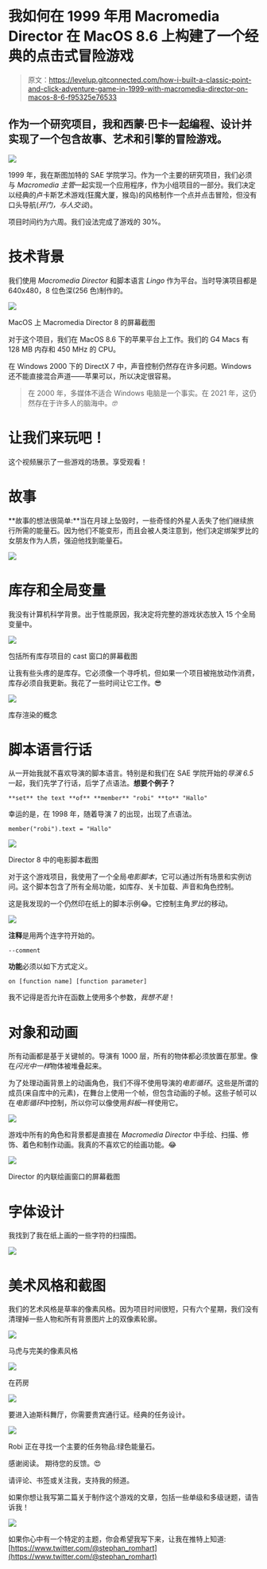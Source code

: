# 我如何在 1999 年用 Macromedia Director 在 MacOS 8.6 上构建了一个经典的点击式冒险游戏

> 原文：<https://levelup.gitconnected.com/how-i-built-a-classic-point-and-click-adventure-game-in-1999-with-macromedia-director-on-macos-8-6-f95325e76533>

## 作为一个研究项目，我和西蒙·巴卡一起编程、设计并实现了一个包含故事、艺术和引擎的冒险游戏。

![](img/2cd362c8f4a4d186d2b2dcf1a2bf88e3.png)

1999 年，我在斯图加特的 SAE 学院学习。作为一个主要的研究项目，我们必须与 *Macromedia 主管*一起实现一个应用程序，作为小组项目的一部分。我们决定以经典的卢卡斯艺术游戏(狂魔大厦，猴岛)的风格制作一个点并点击冒险，但没有口头导航(*开门，与人交谈*)。

项目时间约为六周。我们设法完成了游戏的 30%。

# 技术背景

我们使用 *Macromedia Director* 和脚本语言 *Lingo* 作为平台。当时导演项目都是 640x480，8 位色深(256 色)制作的。

![](img/623e155ea5b4a38ab0819129eb56ceed.png)

MacOS 上 Macromedia Director 8 的屏幕截图

对于这个项目，我们在 MacOS 8.6 下的苹果平台上工作。我们的 G4 Macs 有 128 MB 内存和 450 MHz 的 CPU。

在 Windows 2000 下的 DirectX 7 中，声音控制仍然存在许多问题。Windows 还不能直接混合声道——苹果可以，所以决定很容易。

> 在 2000 年，多媒体不适合 Windows 电脑是一个事实。在 2021 年，这仍然存在于许多人的脑海中。*🤓*

# 让我们来玩吧！

这个视频展示了一些游戏的场景。享受观看！

# 故事

**故事的想法很简单:**当在月球上坠毁时，一些奇怪的外星人丢失了他们继续旅行所需的能量石。因为他们不能变形，而且会被人类注意到，他们决定绑架罗比的女朋友作为人质，强迫他找到能量石。

![](img/9295c3791fccdabcd045789359083d17.png)

# 库存和全局变量

我没有计算机科学背景。出于性能原因，我决定将完整的游戏状态放入 15 个全局变量中。

![](img/2c4056819ec2b0dfa8a566f3535b3dfc.png)

包括所有库存项目的 cast 窗口的屏幕截图

让我有些头疼的是库存。它必须像一个寻呼机，但如果一个项目被拖放动作消费，库存必须自我更新。我花了一些时间让它工作。😎

![](img/261bb39bbe1ff11179cbc6c92bbe6cb7.png)

库存渲染的概念

# 脚本语言行话

从一开始我就不喜欢导演的脚本语言。特别是和我们在 SAE 学院开始的*导演 6.5* 一起，我们先学了行话，后学了点语法。**想要个例子？**

```
**set** the text **of** **member** "robi" **to** "Hallo"
```

幸运的是，在 1998 年，随着导演 7 的出现，出现了点语法。

```
member("robi").text = "Hallo"
```

![](img/ce995e488dd37a4bd1d319eb7a928643.png)

Director 8 中的电影脚本截图

对于这个游戏项目，我使用了一个全局*电影脚本*，它可以通过所有场景和实例访问。这个脚本包含了所有全局功能，如库存、关卡加载、声音和角色控制。

这是我发现的一个仍然印在纸上的脚本示例😂。它控制主角*罗比*的移动。

![](img/f9b751d24ffe7fc2794e1cac5d9d4fb8.png)

**注释**是用两个连字符开始的。

```
--comment
```

**功能**必须以如下方式定义。

```
on [function name] [function parameter]
```

我不记得是否允许在函数上使用多个参数，*我想不是*！

# 对象和动画

所有动画都是基于关键帧的。导演有 1000 层，所有的物体都必须放置在那里。像在*闪光中一样*物体被堆叠起来。

为了处理动画背景上的动画角色，我们不得不使用导演的*电影循环*。这些是所谓的成员(来自库中的元素)，在舞台上使用一个帧，但包含动画的子帧。这些子帧可以在*电影循环*中控制，所以你可以像使用*斜板*一样使用它。

![](img/e9f715cb7affd7108a80961b1c17eb6d.png)

游戏中所有的角色和背景都是直接在 *Macromedia Director* 中手绘、扫描、修饰、着色和制作动画。我真的不喜欢它的绘画功能。😂

![](img/64b5024bd4ca0b783c82f32b5eb66007.png)

Director 的内联绘画窗口的屏幕截图

# 字体设计

我找到了我在纸上画的一些字符的扫描图。

![](img/ed2517d1c8a613062bc1a9ad75119039.png)

# 美术风格和截图

我们的艺术风格是草率的像素风格。因为项目时间很短，只有六个星期，我们没有清理掉一些人物和所有背景图片上的双像素轮廓。

![](img/5528842b61d420b34347a39ac64b6ac3.png)

马虎与完美的像素风格

![](img/2e9496d0754878b5765a1aa7ad96df1b.png)

在药房

![](img/4638262484c2e61a1144faf4c8422bb6.png)

要进入迪斯科舞厅，你需要贵宾通行证。经典的任务设计。

![](img/d2f83aad6d058728891eb5211ca9d372.png)

Robi 正在寻找一个主要的任务物品:绿色能量石。

感谢阅读。
期待您的反馈。😍

请评论、书签或关注我，支持我的频道。

如果你想让我写第二篇关于制作这个游戏的文章，包括一些单级和多级谜题，请告诉我！

![](img/3c554c8c753ac05e13e2c845e0fbc450.png)

如果你心中有一个特定的主题，你会希望我写下来，让我在推特上知道:[https://www.twitter.com/@stephan_romhart](https://www.twitter.com/@stephan_romhart)
